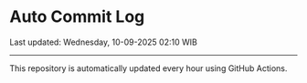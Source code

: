 # Auto Commit Log

Last updated: Wednesday, 10-09-2025 02:10 WIB

---

This repository is automatically updated every hour using GitHub Actions.
